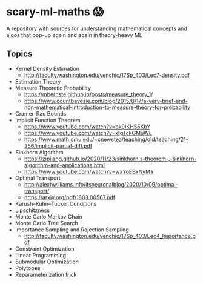 # scary-ml-maths :scream:
A repository with sources for understanding mathematical concepts and algos that pop-up again and again in theory-heavy ML

## Topics

- Kernel Density Estimation
  - http://faculty.washington.edu/yenchic/17Sp_403/Lec7-density.pdf
- Estimation Theory
- Measure Theoretic Probability
  - https://mbernste.github.io/posts/measure_theory_1/
  - https://www.countbayesie.com/blog/2015/8/17/a-very-brief-and-non-mathematical-introduction-to-measure-theory-for-probability
- Cramer-Rao Bounds
- Implicit Function Theorem
  - https://www.youtube.com/watch?v=bk9IKHS5KbY
  - https://www.youtube.com/watch?v=xtgTckGMuWE
  - https://www.math.cmu.edu/~cnewstea/teaching/old/teaching/21-256/implicit-partial-diff.pdf
- Sinkhorn Algorithm
  - https://zipjiang.github.io/2020/11/23/sinkhorn's-theorem-,-sinkhorn-algorithm-and-applications.html
  - https://www.youtube.com/watch?v=wxYoEBxNyMY
- Optimal Transport
  - http://alexhwilliams.info/itsneuronalblog/2020/10/09/optimal-transport/
  - https://arxiv.org/pdf/1803.00567.pdf
- Karush–Kuhn–Tucker Conditions
- Lipschitzness
- Monte Carlo Markov Chain
- Monte Carlo Tree Search
- Importance Sampling and Rejection Sampling
  - http://faculty.washington.edu/yenchic/17Sp_403/Lec4_Importance.pdf
- Constraint Optimization
- Linear Programming
- Submodular Optimization
- Polytopes
- Reparameterization trick
